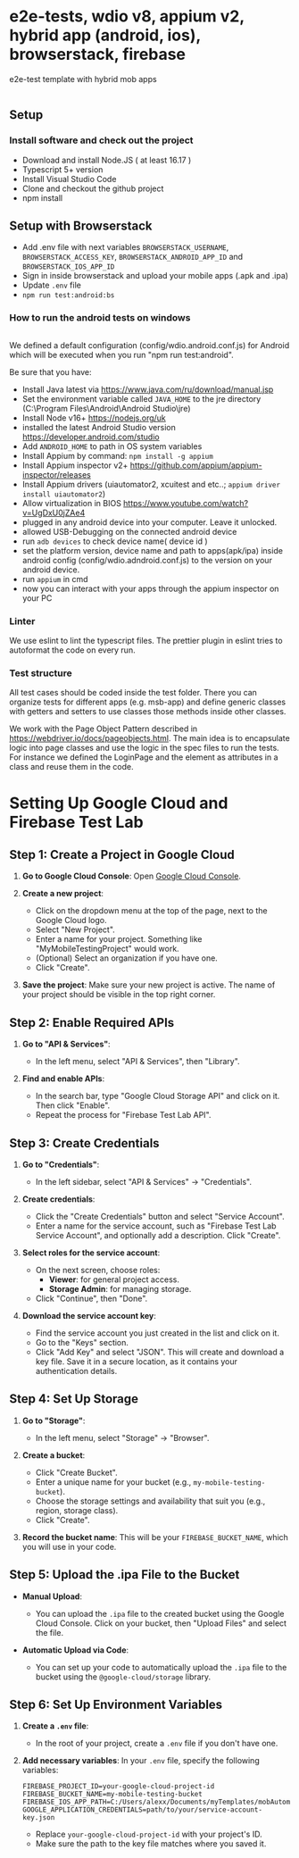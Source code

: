 # e2e-tests, wdio v8, appium v2, hybrid app (android, ios), browserstack, firebase

e2e-test template with hybrid mob apps

```sh

```

## Setup

### Install software and check out the project

- Download and install Node.JS ( at least 16.17 )
- Typescript 5+ version
- Install Visual Studio Code
- Clone and checkout the github project
- npm install

## Setup with Browserstack

- Add .env file with next variables `BROWSERSTACK_USERNAME`, `BROWSERSTACK_ACCESS_KEY`, `BROWSERSTACK_ANDROID_APP_ID` and `BROWSERSTACK_IOS_APP_ID`
- Sign in inside browserstack and upload your mobile apps (.apk and .ipa)
- Update `.env` file
- `npm run test:android:bs`

### How to run the android tests on windows

```sh

```

We defined a default configuration (config/wdio.android.conf.js) for Android which will be executed when you run "npm run test:android".

Be sure that you have:

- Install Java latest via https://www.java.com/ru/download/manual.jsp
- Set the environment variable called `JAVA_HOME` to the jre directory (C:\Program Files\Android\Android Studio\jre\)
- Install Node v16+ https://nodejs.org/uk
- installed the latest Android Studio version https://developer.android.com/studio
- Add `ANDROID_HOME` to path in OS system variables
- Install Appium by command: `npm install -g appium`
- Install Appium inspector v2+ https://github.com/appium/appium-inspector/releases
- Install Appium drivers (uiautomator2, xcuitest and etc..; `appium driver install uiautomator2`)
- Allow virtualization in BIOS https://www.youtube.com/watch?v=UgDxU0jZAe4
- plugged in any android device into your computer. Leave it unlocked.
- allowed USB-Debugging on the connected android device
- run `adb devices` to check device name( device id )
- set the platform version, device name and path to apps(apk/ipa) inside android config (config/wdio.adndroid.conf.js) to the version on your android device.
- run `appium` in cmd
- now you can interact with your apps through the appium inspector on your PC

### Linter

We use eslint to lint the typescript files. The prettier plugin in eslint tries to autoformat the code on every run.

### Test structure

All test cases should be coded inside the test folder. There you can organize tests for different apps (e.g. msb-app) and define generic classes with getters and setters to use classes those methods inside other classes.

We work with the Page Object Pattern described in <https://webdriver.io/docs/pageobjects.html>. The main idea is to encapsulate logic into page classes and use the logic in the spec files to run the tests.
For instance we defined the LoginPage and the element as attributes in a class and reuse them in the code.



# Setting Up Google Cloud and Firebase Test Lab

## Step 1: Create a Project in Google Cloud

1. **Go to Google Cloud Console**: Open [Google Cloud Console](https://console.cloud.google.com/).

2. **Create a new project**:
   - Click on the dropdown menu at the top of the page, next to the Google Cloud logo.
   - Select "New Project".
   - Enter a name for your project. Something like "MyMobileTestingProject" would work.
   - (Optional) Select an organization if you have one.
   - Click "Create".

3. **Save the project**: Make sure your new project is active. The name of your project should be visible in the top right corner.

## Step 2: Enable Required APIs

1. **Go to "API & Services"**:
   - In the left menu, select "API & Services", then "Library".

2. **Find and enable APIs**:
   - In the search bar, type "Google Cloud Storage API" and click on it. Then click "Enable".
   - Repeat the process for "Firebase Test Lab API".

## Step 3: Create Credentials

1. **Go to "Credentials"**:
   - In the left sidebar, select "API & Services" -> "Credentials".

2. **Create credentials**:
   - Click the "Create Credentials" button and select "Service Account".
   - Enter a name for the service account, such as "Firebase Test Lab Service Account", and optionally add a description. Click "Create".

3. **Select roles for the service account**:
   - On the next screen, choose roles:
     - **Viewer**: for general project access.
     - **Storage Admin**: for managing storage.
   - Click "Continue", then "Done".

4. **Download the service account key**:
   - Find the service account you just created in the list and click on it.
   - Go to the "Keys" section.
   - Click "Add Key" and select "JSON". This will create and download a key file. Save it in a secure location, as it contains your authentication details.

## Step 4: Set Up Storage

1. **Go to "Storage"**:
   - In the left menu, select "Storage" -> "Browser".

2. **Create a bucket**:
   - Click "Create Bucket".
   - Enter a unique name for your bucket (e.g., `my-mobile-testing-bucket`).
   - Choose the storage settings and availability that suit you (e.g., region, storage class).
   - Click "Create".

3. **Record the bucket name**: This will be your `FIREBASE_BUCKET_NAME`, which you will use in your code.

## Step 5: Upload the .ipa File to the Bucket

- **Manual Upload**:
  - You can upload the `.ipa` file to the created bucket using the Google Cloud Console. Click on your bucket, then "Upload Files" and select the file.

- **Automatic Upload via Code**:
  - You can set up your code to automatically upload the `.ipa` file to the bucket using the `@google-cloud/storage` library.

## Step 6: Set Up Environment Variables

1. **Create a `.env` file**:
   - In the root of your project, create a `.env` file if you don't have one.

2. **Add necessary variables**:
   In your `.env` file, specify the following variables:
   ```plaintext
   FIREBASE_PROJECT_ID=your-google-cloud-project-id
   FIREBASE_BUCKET_NAME=my-mobile-testing-bucket
   FIREBASE_IOS_APP_PATH=C:/Users/alexx/Documents/myTemplates/mobAutomation/apps/ios/Spiderdoor.ipa
   GOOGLE_APPLICATION_CREDENTIALS=path/to/your/service-account-key.json
   ```

   - Replace `your-google-cloud-project-id` with your project's ID.
   - Make sure the path to the key file matches where you saved it.

